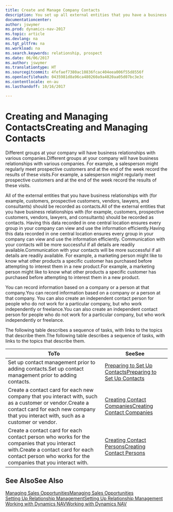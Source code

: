```yaml
---
title: Create and Manage Company Contacts
description: You set up all external entities that you have a business relationship with (such as prospects, customers, vendors, and consultants) as contacts.
documentationcenter: 
author: jswymer
ms.prod: dynamics-nav-2017
ms.topic: article
ms.devlang: na
ms.tgt_pltfrm: na
ms.workload: na
ms.search.keywords: relationship, prospect
ms.date: 06/06/2017
ms.author: jswymer
ms.translationtype: HT
ms.sourcegitcommit: 4fefaef7380ac10836fcac404eea006f55d8556f
ms.openlocfilehash: 0435981d8a96ca480260a9a4020aa05d07bc3e3c
ms.contentlocale: en-au
ms.lasthandoff: 10/16/2017

---
```

# <a name="creating-and-managing-contacts"></a><span data-ttu-id="98b60-103">Creating and Managing Contacts</span><span class="sxs-lookup"><span data-stu-id="98b60-103">Creating and Managing Contacts</span></span>
<span data-ttu-id="98b60-104">Different groups at your company will have business relationships with various companies.</span><span class="sxs-lookup"><span data-stu-id="98b60-104">Different groups at your company will have business relationships with various companies.</span></span> <span data-ttu-id="98b60-105">For example, a salesperson might regularly meet prospective customers and at the end of the week record the results of these visits.</span><span class="sxs-lookup"><span data-stu-id="98b60-105">For example, a salesperson might regularly meet prospective customers and at the end of the week record the results of these visits.</span></span>

<span data-ttu-id="98b60-106">All of the external entities that you have business relationships with (for example, customers, prospective customers, vendors, lawyers, and consultants) should be recorded as contacts.</span><span class="sxs-lookup"><span data-stu-id="98b60-106">All of the external entities that you have business relationships with (for example, customers, prospective customers, vendors, lawyers, and consultants) should be recorded as contacts.</span></span> <span data-ttu-id="98b60-107">Having this data recorded in one central location ensures every group in your company can view and use the information efficiently.</span><span class="sxs-lookup"><span data-stu-id="98b60-107">Having this data recorded in one central location ensures every group in your company can view and use the information efficiently.</span></span> <span data-ttu-id="98b60-108">Communication with your contacts will be more successful if all details are readily available.</span><span class="sxs-lookup"><span data-stu-id="98b60-108">Communication with your contacts will be more successful if all details are readily available.</span></span> <span data-ttu-id="98b60-109">For example, a marketing person might like to know what other products a specific customer has purchased before attempting to interest them in a new product.</span><span class="sxs-lookup"><span data-stu-id="98b60-109">For example, a marketing person might like to know what other products a specific customer has purchased before attempting to interest them in a new product.</span></span>

<span data-ttu-id="98b60-110">You can record information based on a company or a person at that company.</span><span class="sxs-lookup"><span data-stu-id="98b60-110">You can record information based on a company or a person at that company.</span></span> <span data-ttu-id="98b60-111">You can also create an independent contact person for people who do not work for a particular company, but who work independently or freelance.</span><span class="sxs-lookup"><span data-stu-id="98b60-111">You can also create an independent contact person for people who do not work for a particular company, but who work independently or freelance.</span></span>

<span data-ttu-id="98b60-112">The following table describes a sequence of tasks, with links to the topics that describe them.</span><span class="sxs-lookup"><span data-stu-id="98b60-112">The following table describes a sequence of tasks, with links to the topics that describe them.</span></span> 

| <span data-ttu-id="98b60-113">To</span><span class="sxs-lookup"><span data-stu-id="98b60-113">To</span></span> | <span data-ttu-id="98b60-114">See</span><span class="sxs-lookup"><span data-stu-id="98b60-114">See</span></span> |
| --- | --- |
| <span data-ttu-id="98b60-115">Set up contact management prior to adding contacts.</span><span class="sxs-lookup"><span data-stu-id="98b60-115">Set up contact management prior to adding contacts.</span></span> |[<span data-ttu-id="98b60-116">Preparing to Set Up Contacts</span><span class="sxs-lookup"><span data-stu-id="98b60-116">Preparing to Set Up Contacts</span></span>](marketing-setup-contacts.md) |
| <span data-ttu-id="98b60-117">Create a contact card for each new company that you interact with, such as a customer or vendor.</span><span class="sxs-lookup"><span data-stu-id="98b60-117">Create a contact card for each new company that you interact with, such as a customer or vendor.</span></span> |[<span data-ttu-id="98b60-118">Creating Contact Companies</span><span class="sxs-lookup"><span data-stu-id="98b60-118">Creating Contact Companies</span></span>](marketing-create-contact-companies.md) |
| <span data-ttu-id="98b60-119">Create a contact card for each contact person who works for the companies that you interact with.</span><span class="sxs-lookup"><span data-stu-id="98b60-119">Create a contact card for each contact person who works for the companies that you interact with.</span></span> |[<span data-ttu-id="98b60-120">Creating Contact Persons</span><span class="sxs-lookup"><span data-stu-id="98b60-120">Creating Contact Persons</span></span>](marketing-create-contact-persons.md) |

## <a name="see-also"></a><span data-ttu-id="98b60-121">See Also</span><span class="sxs-lookup"><span data-stu-id="98b60-121">See Also</span></span>
[<span data-ttu-id="98b60-122">Managing Sales Opportunities</span><span class="sxs-lookup"><span data-stu-id="98b60-122">Managing Sales Opportunities</span></span>](marketing-manage-sales-opportunities.md)  
[<span data-ttu-id="98b60-123">Setting Up Relationship Management</span><span class="sxs-lookup"><span data-stu-id="98b60-123">Setting Up Relationship Management</span></span>](marketing-setup-marketing.md)  
[<span data-ttu-id="98b60-124">Working with Dynamics NAV</span><span class="sxs-lookup"><span data-stu-id="98b60-124">Working with Dynamics NAV</span></span>](ui-work-product.md)  

